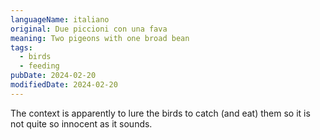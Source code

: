 ```yaml
---
languageName: italiano
original: Due piccioni con una fava
meaning: Two pigeons with one broad bean
tags:
  - birds
  - feeding
pubDate: 2024-02-20
modifiedDate: 2024-02-20
---
```


The context is apparently to lure the birds to catch (and eat) them so it is not quite
so innocent as it sounds.
